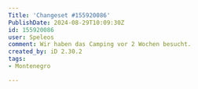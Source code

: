 ```yaml
---
Title: 'Changeset #155920086'
PublishDate: 2024-08-29T10:09:30Z
id: 155920086
user: Speleos
comment: Wir haben das Camping vor 2 Wochen besucht.
created_by: iD 2.30.2
tags:
- Montenegro

---
```

